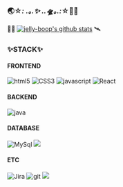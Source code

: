 ### 🌏☆*: .｡.✨ ..🛸｡.:*☆🐱‍🚀


🐱‍🏍
[![jelly-boop's github stats](https://github-readme-stats.vercel.app/api?username=jelly-boop&count_private=true&show_icons=true&theme=prussian&hide_border=true&include_all_commits=1)](https://github.com/jelly-boop/github-readme-stats)
🛰
<h3>✨STACK✨</h3>
<h4>FRONTEND</h4>
<p>
  <img alt="html5" src="https://img.shields.io/badge/-HTML5-E34F26?logo=html5&logoColor=white" />
  <img alt="CSS3" src="https://img.shields.io/badge/-CSS3-1572B6?logo=CSS3&logoColor=white">
  <img alt="javascript" src="https://img.shields.io/badge/-JavaScript-F0DB4F?logo=javascript&logoColor=white" />
  <img alt="React" src="https://img.shields.io/badge/-React-45b8d8?logo=react&logoColor=white" />
</p>

<h4>BACKEND</h4>
<p>
  <img alt="java" src="https://img.shields.io/badge/java-%23ED8B00.svg?&logo=java&logoColor=white"/>
</p>
 
<h4>DATABASE</h4>
<p>
  <img alt="MySql" src="https://img.shields.io/badge/mysql-%2300f.svg?&&logo=mysql&logoColor=white"/>
  <img src="https://img.shields.io/badge/Microsoft_Access-A4373A?style=flat&logo=Microsoft-Access&logoColor=white"/></a>
</p>
 
<h4>ETC</h4>
<p>
  <img alt="Jira" src="https://img.shields.io/badge/Jira_Software-0052CC?style=flat&logo=Jira-Software&logoColor=white"/>
  <img alt="git" src="https://img.shields.io/badge/-Git-F05032?logo=git&logoColor=white" />
  <img src="https://img.shields.io/badge/R-276DC3?style=flat&logo=R&logoColor=white"/></a>
</p>
<!--
**jelly-boop/jelly-boop** is a ✨ _special_ ✨ repository because its `README.md` (this file) appears on your GitHub profile.

Here are some ideas to get you started:

- 🔭 I’m currently working on ...
- 🌱 I’m currently learning ...
- 👯 I’m looking to collaborate on ...
- 🤔 I’m looking for help with ...
- 💬 Ask me about ...
- 📫 How to reach me: ...
- 😄 Pronouns: ...
- ⚡ Fun fact: ...
-->
